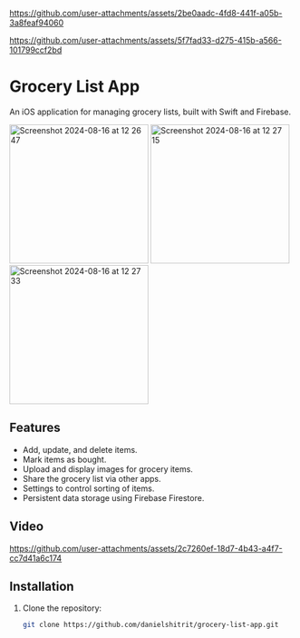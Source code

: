 
https://github.com/user-attachments/assets/2be0aadc-4fd8-441f-a05b-3a8feaf94060

https://github.com/user-attachments/assets/5f7fad33-d275-415b-a566-101799ccf2bd
# Grocery List App

An iOS application for managing grocery lists, built with Swift and Firebase.

<img width="245" alt="Screenshot 2024-08-16 at 12 26 47" src="https://github.com/user-attachments/assets/07e5cf4b-739f-449a-aebd-1447bdd387d9">  <img width="245" alt="Screenshot 2024-08-16 at 12 27 15" src="https://github.com/user-attachments/assets/9e844b32-327b-47f6-b527-b954b47c04cd">  <img width="245" alt="Screenshot 2024-08-16 at 12 27 33" src="https://github.com/user-attachments/assets/6b79294c-2e05-416e-af71-8052b75c954c"> 
 
## Features
- Add, update, and delete items.
- Mark items as bought.
- Upload and display images for grocery items.
- Share the grocery list via other apps.
- Settings to control sorting of items.
- Persistent data storage using Firebase Firestore.

## Video

https://github.com/user-attachments/assets/2c7260ef-18d7-4b43-a4f7-cc7d41a6c174

## Installation

1. Clone the repository:
   ```sh
   git clone https://github.com/danielshitrit/grocery-list-app.git
